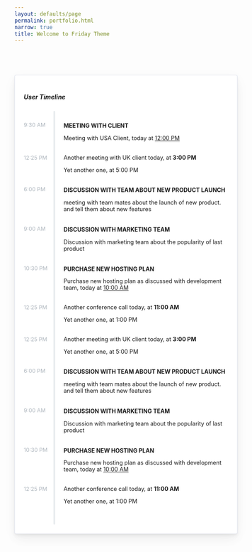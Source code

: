 ```yaml
---
layout: defaults/page
permalink: portfolio.html
narrow: true
title: Welcome to Friday Theme
---
```

<div class="row d-flex justify-content-center mt-70 mb-70">
    <div>
        <div class="main-card mb-3 card">
            <div class="card-body">
                <h5 class="card-title">User Timeline</h5>
                <div class="vertical-timeline vertical-timeline--animate vertical-timeline--one-column">
                    <div class="vertical-timeline-item vertical-timeline-element">
                        <div> <span class="vertical-timeline-element-icon bounce-in"> <i class="badge badge-dot badge-dot-xl badge-success"></i> </span>
                            <div class="vertical-timeline-element-content bounce-in">
                                <h4 class="timeline-title">Meeting with client</h4>
                                <p>Meeting with USA Client, today at <a href="javascript:void(0);" data-abc="true">12:00 PM</a></p> <span class="vertical-timeline-element-date">9:30 AM</span>
                            </div>
                        </div>
                    </div>
                    <div class="vertical-timeline-item vertical-timeline-element">
                        <div> <span class="vertical-timeline-element-icon bounce-in"> <i class="badge badge-dot badge-dot-xl badge-warning"> </i> </span>
                            <div class="vertical-timeline-element-content bounce-in">
                                <p>Another meeting with UK client today, at <b class="text-danger">3:00 PM</b></p>
                                <p>Yet another one, at <span class="text-success">5:00 PM</span></p> <span class="vertical-timeline-element-date">12:25 PM</span>
                            </div>
                        </div>
                    </div>
                    <div class="vertical-timeline-item vertical-timeline-element">
                        <div> <span class="vertical-timeline-element-icon bounce-in"> <i class="badge badge-dot badge-dot-xl badge-danger"> </i> </span>
                            <div class="vertical-timeline-element-content bounce-in">
                                <h4 class="timeline-title">Discussion with team about new product launch</h4>
                                <p>meeting with team mates about the launch of new product. and tell them about new features</p> <span class="vertical-timeline-element-date">6:00 PM</span>
                            </div>
                        </div>
                    </div>
                    <div class="vertical-timeline-item vertical-timeline-element">
                        <div> <span class="vertical-timeline-element-icon bounce-in"> <i class="badge badge-dot badge-dot-xl badge-primary"> </i> </span>
                            <div class="vertical-timeline-element-content bounce-in">
                                <h4 class="timeline-title text-success">Discussion with marketing team</h4>
                                <p>Discussion with marketing team about the popularity of last product</p> <span class="vertical-timeline-element-date">9:00 AM</span>
                            </div>
                        </div>
                    </div>
                    <div class="vertical-timeline-item vertical-timeline-element">
                        <div> <span class="vertical-timeline-element-icon bounce-in"> <i class="badge badge-dot badge-dot-xl badge-success"> </i> </span>
                            <div class="vertical-timeline-element-content bounce-in">
                                <h4 class="timeline-title">Purchase new hosting plan</h4>
                                <p>Purchase new hosting plan as discussed with development team, today at <a href="javascript:void(0);" data-abc="true">10:00 AM</a></p> <span class="vertical-timeline-element-date">10:30 PM</span>
                            </div>
                        </div>
                    </div>
                    <div class="vertical-timeline-item vertical-timeline-element">
                        <div> <span class="vertical-timeline-element-icon bounce-in"> <i class="badge badge-dot badge-dot-xl badge-warning"> </i> </span>
                            <div class="vertical-timeline-element-content bounce-in">
                                <p>Another conference call today, at <b class="text-danger">11:00 AM</b></p>
                                <p>Yet another one, at <span class="text-success">1:00 PM</span></p> <span class="vertical-timeline-element-date">12:25 PM</span>
                            </div>
                        </div>
                    </div>
                    <div class="vertical-timeline-item vertical-timeline-element">
                        <div> <span class="vertical-timeline-element-icon bounce-in"> <i class="badge badge-dot badge-dot-xl badge-warning"> </i> </span>
                            <div class="vertical-timeline-element-content bounce-in">
                                <p>Another meeting with UK client today, at <b class="text-danger">3:00 PM</b></p>
                                <p>Yet another one, at <span class="text-success">5:00 PM</span></p> <span class="vertical-timeline-element-date">12:25 PM</span>
                            </div>
                        </div>
                    </div>
                    <div class="vertical-timeline-item vertical-timeline-element">
                        <div> <span class="vertical-timeline-element-icon bounce-in"> <i class="badge badge-dot badge-dot-xl badge-danger"> </i> </span>
                            <div class="vertical-timeline-element-content bounce-in">
                                <h4 class="timeline-title">Discussion with team about new product launch</h4>
                                <p>meeting with team mates about the launch of new product. and tell them about new features</p> <span class="vertical-timeline-element-date">6:00 PM</span>
                            </div>
                        </div>
                    </div>
                    <div class="vertical-timeline-item vertical-timeline-element">
                        <div> <span class="vertical-timeline-element-icon bounce-in"> <i class="badge badge-dot badge-dot-xl badge-primary"> </i> </span>
                            <div class="vertical-timeline-element-content bounce-in">
                                <h4 class="timeline-title text-success">Discussion with marketing team</h4>
                                <p>Discussion with marketing team about the popularity of last product</p> <span class="vertical-timeline-element-date">9:00 AM</span>
                            </div>
                        </div>
                    </div>
                    <div class="vertical-timeline-item vertical-timeline-element">
                        <div> <span class="vertical-timeline-element-icon bounce-in"> <i class="badge badge-dot badge-dot-xl badge-success"> </i> </span>
                            <div class="vertical-timeline-element-content bounce-in">
                                <h4 class="timeline-title">Purchase new hosting plan</h4>
                                <p>Purchase new hosting plan as discussed with development team, today at <a href="javascript:void(0);" data-abc="true">10:00 AM</a></p> <span class="vertical-timeline-element-date">10:30 PM</span>
                            </div>
                        </div>
                    </div>
                    <div class="vertical-timeline-item vertical-timeline-element">
                        <div> <span class="vertical-timeline-element-icon bounce-in"> <i class="badge badge-dot badge-dot-xl badge-warning"> </i> </span>
                            <div class="vertical-timeline-element-content bounce-in">
                                <p>Another conference call today, at <b class="text-danger">11:00 AM</b></p>
                                <p>Yet another one, at <span class="text-success">1:00 PM</span></p> <span class="vertical-timeline-element-date">12:25 PM</span>
                            </div>
                        </div>
                    </div>
                </div>
            </div>
        </div>
    </div>
</div>


<style>
.mt-70 {
    margin-top: 70px
}

.mb-70 {
    margin-bottom: 70px
}

.card {
    box-shadow: 0 0.46875rem 2.1875rem rgba(4, 9, 20, 0.03), 0 0.9375rem 1.40625rem rgba(4, 9, 20, 0.03), 0 0.25rem 0.53125rem rgba(4, 9, 20, 0.05), 0 0.125rem 0.1875rem rgba(4, 9, 20, 0.03);
    border-width: 0;
    transition: all .2s
}

.card {
    position: relative;
    display: flex;
    flex-direction: column;
    min-width: 0;
    word-wrap: break-word;
    background-color: #fff;
    background-clip: border-box;
    border: 1px solid rgba(26, 54, 126, 0.125);
    border-radius: .25rem
}

.card-body {
    flex: 1 1 auto;
    padding: 1.25rem
}

.vertical-timeline {
    width: 100%;
    position: relative;
    padding: 1.5rem 0 1rem
}

.vertical-timeline::before {
    content: '';
    position: absolute;
    top: 0;
    left: 67px;
    height: 100%;
    width: 4px;
    background: #e9ecef;
    border-radius: .25rem
}

.vertical-timeline-element {
    position: relative;
    margin: 0 0 1rem
}

.vertical-timeline--animate .vertical-timeline-element-icon.bounce-in {
    visibility: visible;
    animation: cd-bounce-1 .8s
}

.vertical-timeline-element-icon {
    position: absolute;
    top: 0;
    left: 60px
}

.vertical-timeline-element-icon .badge-dot-xl {
    box-shadow: 0 0 0 5px #fff
}

.badge-dot-xl {
    width: 18px;
    height: 18px;
    position: relative
}

.badge:empty {
    display: none
}

.badge-dot-xl::before {
    content: '';
    width: 10px;
    height: 10px;
    border-radius: .25rem;
    position: absolute;
    left: 50%;
    top: 50%;
    margin: -5px 0 0 -5px;
    background: #fff
}

.vertical-timeline-element-content {
    position: relative;
    margin-left: 90px;
    font-size: .8rem
}

.vertical-timeline-element-content .timeline-title {
    font-size: .8rem;
    text-transform: uppercase;
    margin: 0 0 .5rem;
    padding: 2px 0 0;
    font-weight: bold
}

.vertical-timeline-element-content .vertical-timeline-element-date {
    display: block;
    position: absolute;
    left: -90px;
    top: 0;
    padding-right: 10px;
    text-align: right;
    color: #adb5bd;
    font-size: .7619rem;
    white-space: nowrap
}

.vertical-timeline-element-content:after {
    content: "";
    display: table;
    clear: both
}
</style>